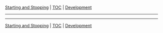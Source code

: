 [Starting and Stopping](starting.md) | [TOC](README.md) | [Development](development.md)
- - -

- - -

[Starting and Stopping](starting.md) | [TOC](README.md) | [Development](development.md)

